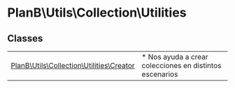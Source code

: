 
                                                                                                                                            
    
# PlanB\Utils\Collection\Utilities



## Classes
| | |
| --- | --- |
| [PlanB\Utils\Collection\Utilities\Creator](../../../PlanB/Utils/Collection/Utilities/Creator.md) | * Nos ayuda a crear colecciones en distintos escenarios |






                                                                                                                                                                                                                                                                                                                                                                                                            
    
                                                                                                                                                                                                                                                                             
                
